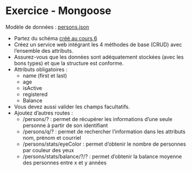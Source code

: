 # Exercice - Mongoose   

Modèle de données : [persons.json](donnees/persons.json)  

- Partez du schéma [créé au cours 6](exercice6_mongoose.md)  
- Créez un service web intégrant les 4 méthodes de base (CRUD) avec l’ensemble des attributs.   
- Assurez-vous que les données sont adéquatement stockées (avec les bons types) et que la structure est conforme.   
- Attributs obligatoires :   
    - name (first et last)  
    - age  
    - isActive  
    - registered  
    - Balance  
- Vous devez aussi valider les champs facultatifs.
- Ajoutez d’autres routes :  
    - /persons/? : permet de récupérer les informations d’une seule personne à partir de son identifiant  
    - /persons/q/? : permet de rechercher l’information dans les attributs nom, prénom et courriel  
    - /persons/stats/eyeColor : permet d’obtenir le nombre de personnes par couleur des yeux  
    - /persons/stats/balance/?/? : permet d’obtenir la balance moyenne des personnes entre x et y années   
 